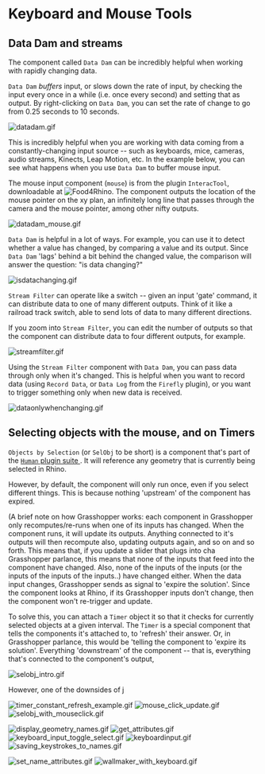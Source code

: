 # Keyboard and Mouse Tools

## Data Dam and streams

The component called `Data Dam` can be incredibly helpful when working with rapidly changing data.

`Data Dam` *buffers* input, or slows down the rate of input, by checking the input every once in a while (i.e. once every second) and setting that as output. By right-clicking on `Data Dam`, you can set the rate of change to go from 0.25 seconds to 10 seconds.

![datadam.gif](gifs/datadam.gif)

This is incredibly helpful when you are working with data coming from a constantly-changing input source -- such as keyboards, mice, cameras, audio streams, Kinects, Leap Motion, etc. In the example below, you can see what happens when you use `Data Dam` to buffer mouse input. 

The mouse input component (`mouse`) is from the plugin `InteracTool`, downloadable at ![Food4Rhino](https://www.food4rhino.com/app/interactool). The component outputs the location of the mouse pointer on the xy plan, an infinitely long line that passes through the camera and the mouse pointer, among other nifty outputs.

![datadam_mouse.gif](gifs/datadam_mouse.gif)

`Data Dam` is helpful in a lot of ways. For example, you can use it to detect whether a value has changed, by comparing a value and its output. Since `Data Dam` 'lags' behind a bit behind the changed value, the comparison will answer the question: "is data changing?"

![isdatachanging.gif](gifs/isdatachanging.gif)

`Stream Filter` can operate like a switch -- given an input 'gate' command, it can distribute data to one of many different outputs. Think of it like a railroad track switch, able to send lots of data to many different directions.

If you zoom into `Stream Filter`, you can edit the number of outputs so that the component can distribute data to four different outputs, for example.

![streamfilter.gif](gifs/streamfilter.gif)

Using the `Stream Filter` component with `Data Dam`, you can pass data through only when it's changed. This is helpful when you want to record data (using `Record Data`, or `Data Log` from the `Firefly` plugin), or you want to trigger something only when new data is received.

![dataonlywhenchanging.gif](gifs/dataonlywhenchanging.gif)

## Selecting objects with the mouse, and on Timers

`Objects by Selection` (or `SelObj` to be short)  is a component that's part of the [`Human` plugin suite ](https://www.food4rhino.com/app/human). It will reference any geometry that is currently being selected in Rhino.

However, by default, the component will only run once, even if you select different things. This is because nothing 'upstream' of the component has expired. 

(A brief note on how Grasshopper works: each component in Grasshopper only recomputes/re-runs when one of its inputs has changed. When the component runs, it will update its outputs. Anything connected to it's outputs will then recompute also, updating outputs again, and so on and so forth. This means that, if you update a slider that plugs into cha Grasshopper parlance, this means that none of the inputs that feed into the component have changed. Also, none of the inputs of the inputs (or the inputs of the inputs of the inputs..) have changed either. When the data input changes, Grasshopper sends as signal to 'expire the solution'.
Since the component looks at Rhino, if its Grasshopper inputs don't change, then the component won't re-trigger and update.

To solve this, you can attach a `Timer` object it so that it checks for currently selected objects at a given interval. The `Timer` is a special component that tells the components it's attached to, to 'refresh' their answer. Or, in Grasshopper parlance, this would be 'telling the component to 'expire its solution'. Everything 'downstream' of the component -- that is, everything that's connected to the component's output, 

![selobj_intro.gif](gifs/selobj_intro.gif)

However, one of the downsides of j

![timer_constant_refresh_example.gif](gifs/timer_constant_refresh_example.gif)
![mouse_click_update.gif](gifs/mouse_click_update.gif)
![selobj_with_mouseclick.gif](gifs/selobj_with_mouseclick.gif)


![display_geometry_names.gif](gifs/display_geometry_names.gif)
![get_attributes.gif](gifs/get_attributes.gif)
![keyboard_input_toggle_select.gif](gifs/keyboard_input_toggle_select.gif)
![keyboardinput.gif](gifs/keyboardinput.gif)
![saving_keystrokes_to_names.gif](gifs/saving_keystrokes_to_names.gif)

![set_name_attributes.gif](gifs/set_name_attributes.gif)
![wallmaker_with_keyboard.gif](gifs/wallmaker_with_keyboard.gif)
